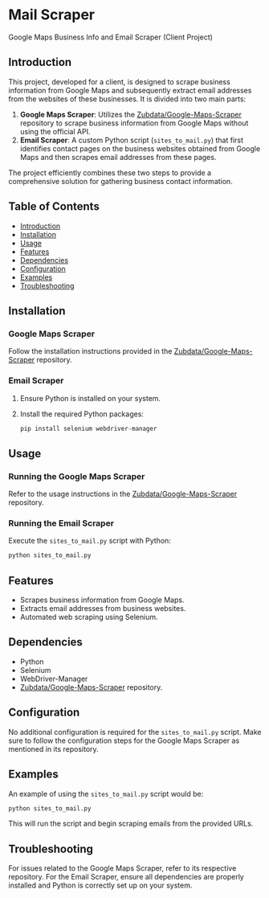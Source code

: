 # Mail Scraper
Google Maps Business Info and Email Scraper (Client Project)

## Introduction
This project, developed for a client, is designed to scrape business information from Google Maps and subsequently extract email addresses from the websites of these businesses. It is divided into two main parts:

1. **Google Maps Scraper**: Utilizes the [Zubdata/Google-Maps-Scraper](https://github.com/Zubdata/Google-Maps-Scraper) repository to scrape business information from Google Maps without using the official API.
2. **Email Scraper**: A custom Python script (`sites_to_mail.py`) that first identifies contact pages on the business websites obtained from Google Maps and then scrapes email addresses from these pages.

The project efficiently combines these two steps to provide a comprehensive solution for gathering business contact information.

## Table of Contents
- [Introduction](#introduction)
- [Installation](#installation)
- [Usage](#usage)
- [Features](#features)
- [Dependencies](#dependencies)
- [Configuration](#configuration)
- [Examples](#examples)
- [Troubleshooting](#troubleshooting)

## Installation
### Google Maps Scraper
Follow the installation instructions provided in the [Zubdata/Google-Maps-Scraper](https://github.com/Zubdata/Google-Maps-Scraper) repository.

### Email Scraper
1. Ensure Python is installed on your system.
2. Install the required Python packages:

   ```bash
   pip install selenium webdriver-manager
   ```

## Usage
### Running the Google Maps Scraper
Refer to the usage instructions in the [Zubdata/Google-Maps-Scraper](https://github.com/Zubdata/Google-Maps-Scraper) repository.

### Running the Email Scraper
Execute the `sites_to_mail.py` script with Python:

```bash
python sites_to_mail.py
```

## Features
- Scrapes business information from Google Maps.
- Extracts email addresses from business websites.
- Automated web scraping using Selenium.

## Dependencies
- Python
- Selenium
- WebDriver-Manager
- [Zubdata/Google-Maps-Scraper](https://github.com/Zubdata/Google-Maps-Scraper) repository.

## Configuration
No additional configuration is required for the `sites_to_mail.py` script. Make sure to follow the configuration steps for the Google Maps Scraper as mentioned in its repository.

## Examples
An example of using the `sites_to_mail.py` script would be:

```bash
python sites_to_mail.py
```

This will run the script and begin scraping emails from the provided URLs.

## Troubleshooting
For issues related to the Google Maps Scraper, refer to its respective repository. For the Email Scraper, ensure all dependencies are properly installed and Python is correctly set up on your system.